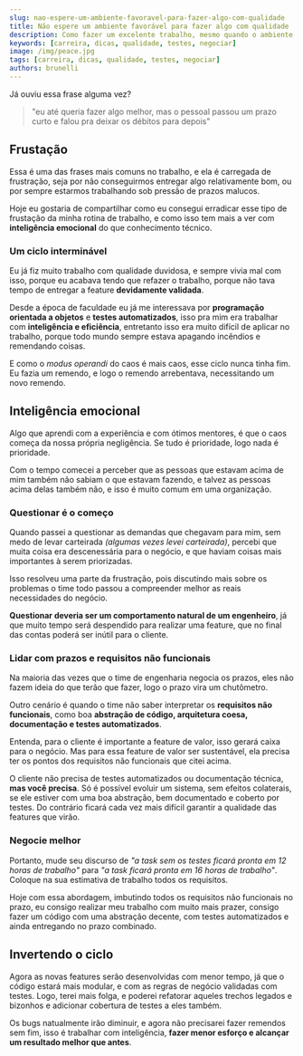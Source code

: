 ```yaml
---
slug: nao-espere-um-ambiente-favoravel-para-fazer-algo-com-qualidade
title: Não espere um ambiente favorável para fazer algo com qualidade
description: Como fazer um excelente trabalho, mesmo quando o ambiente é desfavorável?
keywords: [carreira, dicas, qualidade, testes, negociar]
image: /img/peace.jpg
tags: [carreira, dicas, qualidade, testes, negociar]
authors: brunelli
---
```


Já ouviu essa frase alguma vez?

> "eu até queria fazer algo melhor, mas o pessoal passou um prazo curto e falou pra deixar os débitos para depois"

<!-- truncate -->

## Frustação

Essa é uma das frases mais comuns no trabalho, e ela é carregada de frustração, seja por não conseguirmos entregar algo relativamente bom, ou por sempre estarmos trabalhando sob pressão de prazos malucos.

Hoje eu gostaria de compartilhar como eu consegui erradicar esse tipo de frustação da minha rotina de trabalho, e como isso tem mais a ver com **inteligência emocional** do que conhecimento técnico.

### Um ciclo interminável

Eu já fiz muito trabalho com qualidade duvidosa, e sempre vivia mal com isso, porque eu acabava tendo que refazer o trabalho, porque não tava tempo de entregar a feature **devidamente validada**.

Desde a época de faculdade eu já me interessava por **programação orientada a objetos** e **testes automatizados**, isso pra mim era trabalhar com **inteligência e eficiência**, entretanto isso era muito difícil de aplicar no trabalho, porque todo mundo sempre estava apagando incêndios e remendando coisas.

E como o _modus operandi_ do caos é mais caos, esse ciclo nunca tinha fim. Eu fazia um remendo, e logo o remendo arrebentava, necessitando um novo remendo.

## Inteligência emocional

Algo que aprendi com a experiência e com ótimos mentores, é que o caos começa da nossa própria negligência. Se tudo é prioridade, logo nada é prioridade.

Com o tempo comecei a perceber que as pessoas que estavam acima de mim também não sabiam o que estavam fazendo, e talvez as pessoas acima delas também não, e isso é muito comum em uma organização.

### Questionar é o começo

Quando passei a questionar as demandas que chegavam para mim, sem medo de levar carteirada _(algumas vezes levei carteirada)_, percebi que muita coisa era descenessária para o negócio, e que haviam coisas mais importantes à serem priorizadas.

Isso resolveu uma parte da frustração, pois discutindo mais sobre os problemas o time todo passou a compreender melhor as reais necessidades do negócio.

**Questionar deveria ser um comportamento natural de um engenheiro**, já que muito tempo será despendido para realizar uma feature, que no final das contas poderá ser inútil para o cliente.

### Lidar com prazos e requisitos não funcionais

Na maioria das vezes que o time de engenharia negocia os prazos, eles não fazem ideia do que terão que fazer, logo o prazo vira um chutômetro.

Outro cenário é quando o time não saber interpretar os **requisitos não funcionais**, como boa **abstração de código, arquitetura coesa, documentação e testes automatizados**.

Entenda, para o cliente é importante a feature de valor, isso gerará caixa para o negócio. Mas para essa feature de valor ser sustentável, ela precisa ter os pontos dos requisitos não funcionais que citei acima.

O cliente não precisa de testes automatizados ou documentação técnica, **mas você precisa**. Só é possível evoluir um sistema, sem efeitos colaterais, se ele estiver com uma boa abstração, bem documentado e coberto por testes. Do contrário ficará cada vez mais difícil garantir a qualidade das features que virão.

### Negocie melhor

Portanto, mude seu discurso de _"a task sem os testes ficará pronta em 12 horas de trabalho"_ para _"a task ficará pronta em 16 horas de trabalho"_. Coloque na sua estimativa de trabalho todos os requisitos.

Hoje com essa abordagem, imbutindo todos os requisitos não funcionais no prazo, eu consigo realizar meu trabalho com muito mais prazer, consigo fazer um código com uma abstração decente, com testes automatizados e ainda entregando no prazo combinado.

## Invertendo o ciclo

Agora as novas features serão desenvolvidas com menor tempo, já que o código estará mais modular, e com as regras de negócio validadas com testes. Logo, terei mais folga, e poderei refatorar aqueles trechos legados e bizonhos e adicionar cobertura de testes a eles também.

Os bugs natualmente irão diminuir, e agora não precisarei fazer remendos sem fim, isso é trabalhar com inteligência, **fazer menor esforço e alcançar um resultado melhor que antes**.

